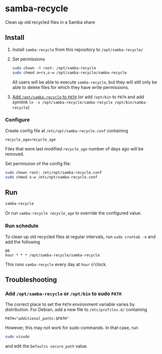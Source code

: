 # samba-recycle

Clean up old recycled files in a Samba share

## Install

1. Install `samba-recycle` from this repository to `/opt/samba-recycle/`

2. Set permissions

	```bash
	sudo chown -R root: /opt/samba-recycle
	sudo chmod a+rx,o-w /opt/samba-recycle/samba-recycle
	```

	All users will be able to execute `samba-recycle`, but they will still only be able to delete files for which they have write permissions.

3. [Add `/opt/samba-recycle` to `PATH`](#add-optsamba-recycle-or-optbin-to-sudo-path) (or add `/opt/bin` to `PATH` and add symlink `ln -s /opt/samba-recycle/samba-recycle /opt/bin/samba-recycle`)

### Configure

Create config file at `/etc/opt/samba-recycle.conf` containing

<code><pre>recycle_age=<var>recycle_age</var></pre></code>

Files that were last modified <code><var>recycle_age</var></code> number of days ago will be removed.

Set permission of the config file:

```bash
sudo chown root: /etc/opt/samba-recycle.conf
sudo chmod o-w /etc/opt/samba-recycle.conf
```

## Run

```bash
samba-recycle
```

Or run <code>samba-recycle <var>recycle_age</var></code> to override the configured value.

### Run schedule

To clean up old recycled files at regular intervals, run `sudo crontab -e` and add the following
<code><pre>00 <var>hour</var> * * * /opt/samba-recycle/samba-recycle</pre></code>

This runs `samba-recycle` every day at <code><var>hour</var></code> o'clock.

## Troubleshooting

### Add `/opt/samba-recycle` or `/opt/bin` to sudo `PATH`

The correct place to set the `PATH` environment variable varies by distribution. For Debian, add a new file to `/etc/profiles.d/` containing

<pre><code>PATH="<var>additional_paths</var>:$PATH"</code></pre>

However, this may not work for sudo commands. In that case, run

```bash
sudo visudo
```

and edit the `Defaults secure_path` value.
